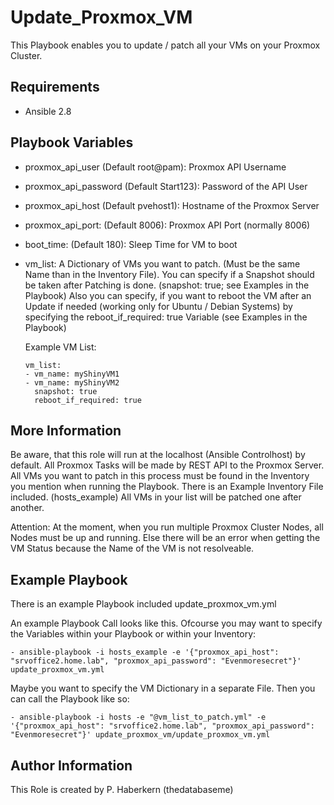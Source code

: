 Update_Proxmox_VM
=========

This Playbook enables you to update / patch all your VMs on your Proxmox Cluster.

Requirements
------------

- Ansible 2.8

Playbook Variables
--------------

- proxmox_api_user (Default root@pam): Proxmox API Username
- proxmox_api_password (Default Start123): Password of the API User
- proxmox_api_host (Default pvehost1): Hostname of the Proxmox Server
- proxmox_api_port: (Default 8006): Proxmox API Port (normally 8006)
- boot_time: (Default 180): Sleep Time for VM to boot
- vm_list: A Dictionary of VMs you want to patch. (Must be the same Name than in the Inventory File). You can specify if a Snapshot should be taken after Patching is done. (snapshot: true; see Examples in the Playbook) Also you can specify, if you want to reboot the VM after an Update if needed (working only for Ubuntu / Debian Systems) by specifying the reboot_if_required: true Variable (see Examples in the Playbook)

  Example VM List:

      vm_list:
      - vm_name: myShinyVM1
      - vm_name: myShinyVM2
        snapshot: true
        reboot_if_required: true

More Information
------------

Be aware, that this role will run at the localhost (Ansible Controlhost) by default. All Proxmox Tasks will be made by REST API to the Proxmox Server.
All VMs you want to patch in this process must be found in the Inventory you mention when running the Playbook. There is an Example Inventory File included. (hosts_example)
All VMs in your list will be patched one after another.

Attention: At the moment, when you run multiple Proxmox Cluster Nodes, all Nodes must be up and running. Else there will be an error when getting the VM Status because the Name of the VM is not resolveable.

Example Playbook
----------------

There is an example Playbook included update_proxmox_vm.yml

An example Playbook Call looks like this. Ofcourse you may want to specify the Variables within your Playbook or within your Inventory:

    - ansible-playbook -i hosts_example -e '{"proxmox_api_host": "srvoffice2.home.lab", "proxmox_api_password": "Evenmoresecret"}' update_proxmox_vm.yml  

Maybe you want to specify the VM Dictionary in a separate File. Then you can call the Playbook like so:

    - ansible-playbook -i hosts -e "@vm_list_to_patch.yml" -e '{"proxmox_api_host": "srvoffice2.home.lab", "proxmox_api_password": "Evenmoresecret"}' update_proxmox_vm/update_proxmox_vm.yml

Author Information
------------------

This Role is created by P. Haberkern (thedatabaseme)
